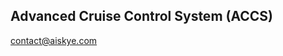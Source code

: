 
## Advanced Cruise Control System (ACCS)

contact@aiskye.com

<a href="mailto:contact@aiskye.com?subject=Contact">
